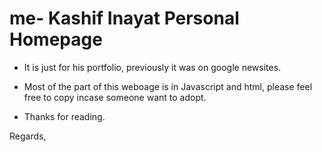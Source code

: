 # me- Kashif Inayat Personal Homepage

- It is just for his portfolio, previously it was on google newsites. 

- Most of the part of this weboage is in Javascript and html, please feel free to copy incase someone want to adopt.

- Thanks for reading.

Regards,

 
